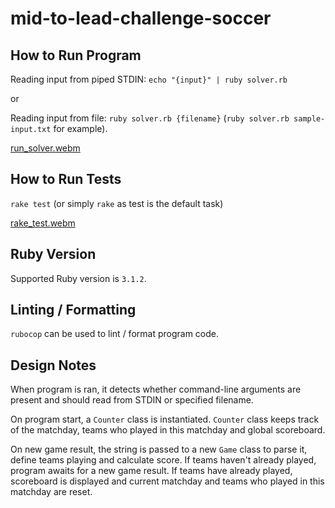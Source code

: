 # mid-to-lead-challenge-soccer

## How to Run Program

Reading input from piped STDIN:
`echo "{input}" | ruby solver.rb`

or

Reading input from file:
`ruby solver.rb {filename}` (`ruby solver.rb sample-input.txt` for example).

[run_solver.webm](https://user-images.githubusercontent.com/110110727/182042863-12c00fe1-a9c6-4a2d-a084-4a552c66b32a.webm)

## How to Run Tests

`rake test` (or simply `rake` as test is the default task)

[rake_test.webm](https://user-images.githubusercontent.com/110110727/182042824-e70b7c40-26e2-4461-92ba-d9604c53f221.webm)

## Ruby Version

Supported Ruby version is `3.1.2`.

## Linting / Formatting

`rubocop` can be used to lint / format program code.

## Design Notes

When program is ran, it detects whether command-line arguments are present and should read from STDIN or specified filename.

On program start, a `Counter` class is instantiated.
`Counter` class keeps track of the matchday, teams who played in this matchday and global scoreboard.

On new game result, the string is passed to a new `Game` class to parse it, define teams playing and calculate score.
If teams haven't already played, program awaits for a new game result.
If teams have already played, scoreboard is displayed and current matchday and teams who played in this matchday are reset.
